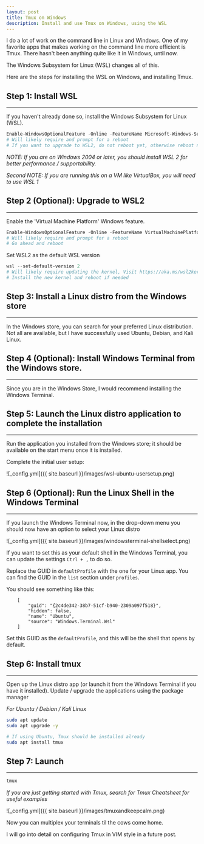```yaml
---
layout: post
title: Tmux on Windows
description: Install and use Tmux on Windows, using the WSL
---
```


I do a lot of work on the command line in Linux and Windows.
One of my favorite apps that makes working on the command line more efficient is Tmux.
There hasn't been anything quite like it in Windows, until now.

The Windows Subsystem for Linux (WSL) changes all of this.

Here are the steps for installing the WSL on Windows, and installing Tmux.

## Step 1: Install WSL

----

If you haven't already done so, install the Windows Subsystem for Linux (WSL).

```powershell
Enable-WindowsOptionalFeature -Online -FeatureName Microsoft-Windows-Subsystem-Linux
# Will likely require and prompt for a reboot
# If you want to upgrade to WSL2, do not reboot yet, otherwise reboot now
```

*NOTE: If you are on Windows 2004 or later,*
*you should install WSL 2 for better performance / supportability.*

*Second NOTE: If you are running this on a VM like VirtualBox,*
*you will need to use WSL 1*

## Step 2 (Optional): Upgrade to WSL2

----

Enable the 'Virtual Machine Platform' Windows feature.

```powershell
Enable-WindowsOptionalFeature -Online -FeatureName VirtualMachinePlatform
# Will likely require and prompt for a reboot
# Go ahead and reboot
```

Set WSL2 as the default WSL version

```powershell
wsl --set-default-version 2
# Will likely require updating the kernel, Visit https://aka.ms/wsl2kernel
# Install the new kernel and reboot if needed
```

## Step 3: Install a Linux distro from the Windows store

----

In the Windows store, you can search for your preferred Linux distribution.
Not all are available, 
but I have successfully used Ubuntu, Debian, and Kali Linux.

## Step 4 (Optional): Install Windows Terminal from the Windows store.

----

Since you are in the Windows Store, 
I would recommend installing the Windows Terminal. 


## Step 5: Launch the Linux distro application to complete the installation

----

Run the application you installed from the Windows store; 
it should be available on the start menu once it is installed.

Complete the initial user setup:

![_config.yml]({{ site.baseurl }}/images/wsl-ubuntu-usersetup.png)


## Step 6 (Optional): Run the Linux Shell in the Windows Terminal

----

If you launch the Windows Terminal now, 
in the drop-down menu you should now have an option to select your Linux distro

![_config.yml]({{ site.baseurl }}/images/windowsterminal-shellselect.png)

If you want to set this as your default shell in the Windows Terminal,
you can update the settings `Ctrl + ,` to do so.

Replace the GUID in `defaultProfile` with the one for your Linux app.
You can find the GUID in the `list` section under `profiles`.

You should see something like this:
```
    [
        "guid": "{2c4de342-38b7-51cf-b940-2309a097f518}",
        "hidden": false,
        "name": "Ubuntu",
        "source": "Windows.Terminal.Wsl"
    ]
```

Set this GUID as the `defaultProfile`, 
and this will be the shell that opens by default.

## Step 6: Install tmux

----

Open up the Linux distro app 
(or launch it from the Windows Terminal if you have it installed).
Update / upgrade the applications using the package manager

*For Ubuntu / Debian / Kali Linux*

```bash
sudo apt update
sudo apt upgrade -y

# If using Ubuntu, Tmux should be installed already
sudo apt install tmux
```

## Step 7: Launch

----

```bash
tmux
```
*If you are just getting started with Tmux, search for Tmux Cheatsheet for useful examples*

![_config.yml]({{ site.baseurl }}/images/tmuxandkeepcalm.png)

Now you can multiplex your terminals til the cows come home.

I will go into detail on configuring Tmux in VIM style in a future post.
